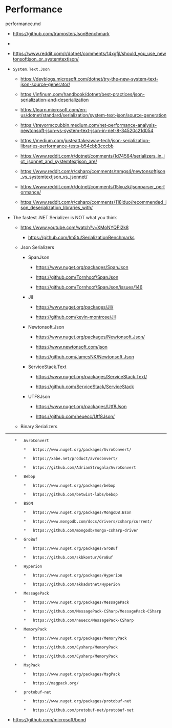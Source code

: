 # Performance

performance.md

*   https://github.com/trampster/JsonBenchmark

*

*   https://www.reddit.com/r/dotnet/comments/14xgfjl/should_you_use_newtonsoftjson_or_systemtextjson/


*   `System.Text.Json`

    *   https://devblogs.microsoft.com/dotnet/try-the-new-system-text-json-source-generator/

    *   https://infinum.com/handbook/dotnet/best-practices/json-serialization-and-deserialization

    *   https://learn.microsoft.com/en-us/dotnet/standard/serialization/system-text-json/source-generation

    *   https://trevormccubbin.medium.com/net-performance-analysis-newtonsoft-json-vs-system-text-json-in-net-8-34520c21d054

    *   https://medium.com/justeattakeaway-tech/json-serialization-libraries-performance-tests-b54cbb3cccbb

    *   https://www.reddit.com/r/dotnet/comments/1d74564/serializers_in_iot_jsonnet_and_systemtextjson_are/

    *   https://www.reddit.com/r/csharp/comments/tnmgs4/newtonsoftjson_vs_systemtextjson_vs_jsonnet/

    *   https://www.reddit.com/r/dotnet/comments/15lxuzk/jsonparser_performance/

    *   https://www.reddit.com/r/csharp/comments/118iduo/recommended_json_deserialization_libraries_with/
    
*   The fastest .NET Serializer is NOT what you think

    *   https://www.youtube.com/watch?v=XMoNYQPi2k8

        *   https://github.com/Im5tu/SerializationBenchmarks

    *   Json Serializers

        *   SpanJson

            *   https://www.nuget.org/packages/SpanJson

            *   https://github.com/Tornhoof/SpanJson

            *   https://github.com/Tornhoof/SpanJson/issues/146

        *   Jil
        
            *   https://www.nuget.org/packages/Jil/

            *   https://github.com/kevin-montrose/Jil

        *   Newtonsoft.Json
        
            *   https://www.nuget.org/packages/Newtonsoft.Json/

            *   https://www.newtonsoft.com/json

            *   https://github.com/JamesNK/Newtonsoft.Json

        *   ServiceStack.Text
        
            *   https://www.nuget.org/packages/ServiceStack.Text/

            *   https://github.com/ServiceStack/ServiceStack

        *   UTF8Json

            *   https://www.nuget.org/packages/Utf8Json

            *   https://github.com/neuecc/Utf8Json/


    *   Binary Serializers
_____________________
        *   AvroConvert

            *   https://www.nuget.org/packages/AvroConvert/

            *   https://xabe.net/product/avroconvert/

            *   https://github.com/AdrianStrugala/AvroConvert

        *   Bebop

            *   https://www.nuget.org/packages/bebop

            *   https://github.com/betwixt-labs/bebop

        *   BSON

            *   https://www.nuget.org/packages/MongoDB.Bson

            *   https://www.mongodb.com/docs/drivers/csharp/current/

            *   https://github.com/mongodb/mongo-csharp-driver

        *   GroBuf

            *   https://www.nuget.org/packages/GroBuf

            *   https://github.com/skbkontur/GroBuf

        *   Hyperion

            *   https://www.nuget.org/packages/Hyperion

            *   https://github.com/akkadotnet/Hyperion

        *   MessagePack

            *   https://www.nuget.org/packages/MessagePack

            *   https://github.com/MessagePack-CSharp/MessagePack-CSharp

            *   https://github.com/neuecc/MessagePack-CSharp

        *   MemoryPack

            *   https://www.nuget.org/packages/MemoryPack

            *   https://github.com/Cysharp/MemoryPack

            *   https://github.com/Cysharp/MemoryPack

        *   MsgPack

            *   https://www.nuget.org/packages/MsgPack

            *   https://msgpack.org/

        *   protobuf-net

            *   https://www.nuget.org/packages/protobuf-net

            *   https://github.com/protobuf-net/protobuf-net



*   https://github.com/microsoft/bond

